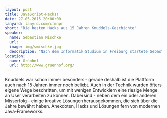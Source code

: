 ```yaml
---
layout: post
title: JavaScript-Hacks!
date: 27-05-2015 20:00:00
lanyard: lanyrd.com/cfmhpr
short: "Die besten Hacks aus 15 Jahren Knuddels-Geschichte"
speaker:
  name: Sebastian Mischke
  url: 
  image: img/smischke.jpg
  description: "Nach dem Informatik-Studium in Freiburg startete Sebastian 2008 als Entwickler für den Knuddels-Chat. Dort war er am Aufbau der Firma von 10 auf 30 Leute beteiligt, und arbeitet täglich daran, dass Knuddels sich weiterhin gegen Facebook & Co. behauptet."
location:
  name: Grünhof
  url: http://www.gruenhof.org/
---
```


Knuddels war schon immer besonders - gerade deshalb ist die Plattform auch nach 15 Jahren immer noch beliebt. Auch in der Technik wurden öfters eigene Wege beschritten, um mit wenigen Entwicklern eine riesige Menge an User verarbeiten zu können. Dabei sind - neben dem ein oder anderen Misserfolg - einige kreative Lösungen herausgekommen, die sich über die Jahre bewährt haben. Anekdoten, Hacks und Lösungen fern von modernen Java-Frameworks.

